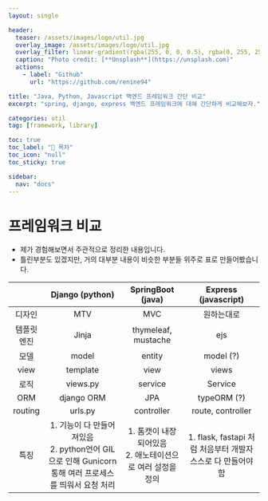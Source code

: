 ```yaml
---
layout: single

header:
  teaser: /assets/images/logo/util.jpg
  overlay_image: /assets/images/logo/util.jpg
  overlay_filter: linear-gradient(rgba(255, 0, 0, 0.5), rgba(0, 255, 255, 0.5))
  caption: "Photo credit: [**Unsplash**](https://unsplash.com)"
  actions:
    - label: "Github"
      url: "https://github.com/renine94"

title: "Java, Python, Javascript 백엔드 프레임워크 간단 비교"
excerpt: "spring, django, express 백엔드 프레임워크에 대해 간단하게 비교해보자."

categories: util
tag: [framework, library]

toc: true
toc_label: "📕 목차"
toc_icon: "null"
toc_sticky: true

sidebar:
  nav: "docs"
---
```


# 프레임워크 비교

- 제가 경험해보면서 주관적으로 정리한 내용입니다.
- 틀린부분도 있겠지만, 거의 대부분 내용이 비슷한 부분들 위주로 표로 만들어봤습니다.



|            |                       Django (python)                        |                      SpringBoot (java)                       |                    Express (javascript)                     |
| :--------: | :----------------------------------------------------------: | :----------------------------------------------------------: | :---------------------------------------------------------: |
|   디자인   |                             MTV                              |                             MVC                              |                         원하는대로                          |
| 템플릿엔진 |                            Jinja                             |                     thymeleaf, mustache                      |                             ejs                             |
|    모델    |                            model                             |                            entity                            |                          model (?)                          |
|    view    |                           template                           |                             view                             |                            views                            |
|    로직    |                           views.py                           |                           service                            |                           Service                           |
|    ORM     |                          django ORM                          |                             JPA                              |                         typeORM (?)                         |
|  routing   |                           urls.py                            |                          controller                          |                      route, controller                      |
|    특징    | 1. 기능이 다 만들어져있음<br />2. python언어 GIL으로 인해 Gunicorn 통해 여러 프로세스를 띄워서 요청 처리 | 1. 톰캣이 내장되어있음<br />2. 애노테이션으로 여러 설정을 정의 | 1. flask, fastapi 처럼 처음부터 개발자 스스로 다 만들어야함 |











